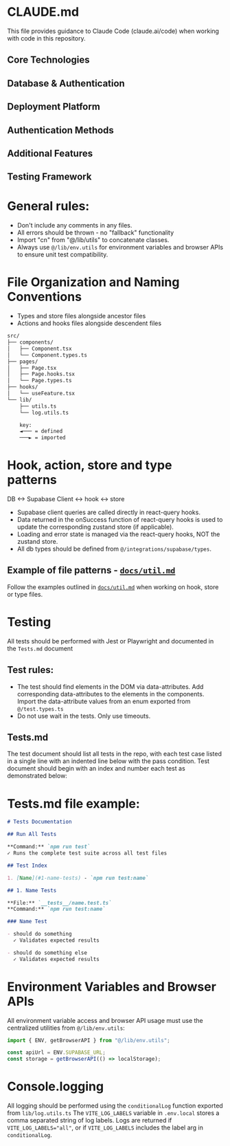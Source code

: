 # CLAUDE.md

This file provides guidance to Claude Code (claude.ai/code) when working with code in this repository.

## Core Technologies

<!-- section-1 -->

## Database & Authentication

<!-- section-2 -->

## Deployment Platform

<!-- section-3 -->

## Authentication Methods

<!-- section-4 -->

## Additional Features

<!-- section-5 -->

## Testing Framework

<!-- section-6 -->

# General rules:

- Don't include any comments in any files.
- All errors should be thrown - no "fallback" functionality
- Import "cn" from "@/lib/utils" to concatenate classes.
- Always use `@/lib/env.utils` for environment variables and browser APIs to ensure unit test compatibility.

# File Organization and Naming Conventions

- Types and store files alongside ancestor files
- Actions and hooks files alongside descendent files

```txt
src/
├── components/
│   ├── Component.tsx
│   └── Component.types.ts
├── pages/
│   ├── Page.tsx
│   ├── Page.hooks.tsx
│   └── Page.types.ts
├── hooks/
│   └── useFeature.tsx
└── lib/
    ├── utils.ts
    └── log.utils.ts

    key:
    ◄─── = defined
    ───► = imported
```

# Hook, action, store and type patterns

DB <-> Supabase Client <-> hook <-> store

- Supabase client queries are called directly in react-query hooks.
- Data returned in the onSuccess function of react-query hooks is used to update the corresponding zustand store (if applicable).
- Loading and error state is managed via the react-query hooks, NOT the zustand store.
- All db types should be defined from `@/integrations/supabase/types`.

## Example of file patterns - [`docs/util.md`](docs/util.md)

Follow the examples outlined in [`docs/util.md`](docs/util.md) when working on hook, store or type files.

# Testing

All tests should be performed with Jest or Playwright and documented in the `Tests.md` document

## Test rules:

- The test should find elements in the DOM via data-attributes. Add corresponding data-attributes to the elements in the components. Import the data-attribute values from an enum exported from `@/test.types.ts`
- Do not use wait in the tests. Only use timeouts.

## Tests.md

The test document should list all tests in the repo, with each test case listed in a single line with an indented line below with the pass condition.
Test document should begin with an index and number each test as demonstrated below:

# Tests.md file example:

```md
# Tests Documentation

## Run All Tests

**Command:** `npm run test`
✓ Runs the complete test suite across all test files

## Test Index

1. [Name](#1-name-tests) - `npm run test:name`

## 1. Name Tests

**File:** `__tests__/name.test.ts`
**Command:** `npm run test:name`

### Name Test

- should do something
  ✓ Validates expected results

- should do something else
  ✓ Validates expected results
```

# Environment Variables and Browser APIs

All environment variable access and browser API usage must use the centralized utilities from `@/lib/env.utils`:

```typescript
import { ENV, getBrowserAPI } from "@/lib/env.utils";

const apiUrl = ENV.SUPABASE_URL;
const storage = getBrowserAPI(() => localStorage);
```

# Console.logging

All logging should be performed using the `conditionalLog` function exported from `lib/log.utils.ts`
The `VITE_LOG_LABELS` variable in `.env.local` stores a comma separated string of log labels. Logs are returned if `VITE_LOG_LABELS="all"`, or if `VITE_LOG_LABELS` includes the label arg in `conditionalLog`.
